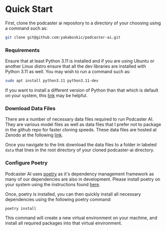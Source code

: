# Quick Start
First, clone the podcaster ai repository to a directory of your choosing using a command such as:
```bash
git clone git@github.com:yakaboskic/podcaster-ai.git
```
### Requirements
Ensure that at least Python 3.11 is installed and if you are using Ubuntu or another Linux distro ensure that all the dev libraries are installed with Python 3.11 as well. You may wish to run a command such as:

```bash
sudo apt install python3.11 python3.11-dev
```
If you want to install a different version of Python than that which is default on your system, this [link](https://www.howtogeek.com/install-latest-python-version-on-ubuntu/) may be helpful.

### Download Data Files
There are a number of necessary data files required to run Podcaster AI. They are various model files as well as data files that I prefer not to package in the github repo for faster cloning speeds. These data files are hosted at Zenodo at the following [link](https://zenodo.org/records/10460039). 

Once you navigate to the link download the data files to a folder in labeled `data` that lines in the root directory of your cloned podcaster-ai directory. 

### Configure Poetry
Podcaster AI uses [poetry](https://python-poetry.org/) as it's dependency management framework as many of our dependencies are also in development. Please install poetry on your system using the instructions found [here](https://python-poetry.org/docs/#installation).

Once, poetry is installed, you can then quickly install all necessary dependencies using the following poetry command:

```bash
poetry install
```

This command will create a new virtual environment on your machine, and install all required packages into that virtual environment.
